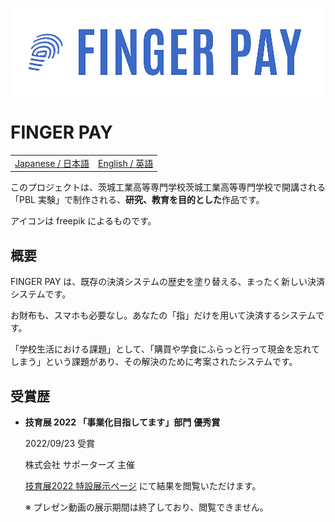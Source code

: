 [![LOGO OF FINGER PAY](/profile/README/assets/FINGER-PAY_BANNER_SMALL_TRANSPARENT.png)](https://github.com/fingerpay)

# FINGER PAY
<table>
  <tbody>
    <tr>
      <td>
        <a href="https://github.com/fingerpay/.github/blob/main/profile/README/README.jp.md">Japanese / 日本語</a>
      </td>
      <td>
        <a href="https://github.com/fingerpay/.github/blob/main/profile/README/README.en.md">English / 英語</a>
      </td>
    </tr>
  </tbody>
</table>

このプロジェクトは、茨城工業高等専門学校茨城工業高等専門学校で開講される「PBL 実験」で制作される、**研究、教育を目的とした**作品です。

アイコンは freepik によるものです。

## 概要
FINGER PAY は、既存の決済システムの歴史を塗り替える、まったく新しい決済システムです。

お財布も、スマホも必要なし。あなたの「指」だけを用いて決済するシステムです。

「学校生活における課題」として、「購買や学食にふらっと行って現金を忘れてしまう」という課題があり、その解決のために考案されたシステムです。

## 受賞歴
- **技育展 2022 「事業化目指してます」部門** **優秀賞**
  
  2022/09/23 受賞

  株式会社 サポーターズ 主催

  [技育展2022 特設展示ページ](https://talent.supporterz.jp/geekten/2022/exhibition.html#theme4) にて結果を閲覧いただけます。

  ※ プレゼン動画の展示期間は終了しており、閲覧できません。
